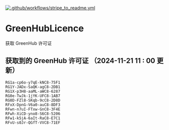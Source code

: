 [![.github/workflows/stripe_to_readme.yml](https://github.com/zjx-kimi/GreenHubLicence/actions/workflows/stripe_to_readme.yml/badge.svg)](https://github.com/zjx-kimi/GreenHubLicence/actions/workflows/stripe_to_readme.yml)
# GreenHubLicence
获取 GreenHub 许可证
## 获取到的 GreenHub 许可证 （2024-11-21 11 : 00 更新）
```
RG1a-cp6o-y7qE-kNC8-75F1
RG1Y-JADx-SaQK-agC8-2DB1
RG1X-p3H8-aaML-aWC8-6287
RG0e-TwJk-1jYK-UFC8-1AB7
RG0D-FZl8-SKqb-9cC8-2D8D
RFxX-DpnG-V6a0-auC8-8DF3
RFwn-n7uI-FTxw-GnC8-3F4E
RFwh-XiCD-yno8-S6C8-5206
RFw1-k5jA-6aIt-RaC8-E7C1
RFvU-s0Jr-QGfT-VVC8-71EF
```

